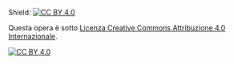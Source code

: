 Shield: [![CC BY 4.0][cc-by-shield]][cc-by]

Questa opera è sotto 
[Licenza Creative Commons Attribuzione 4.0 Internazionale][cc-by].

[![CC BY 4.0][cc-by-image]][cc-by]

[cc-by]: http://creativecommons.org/licenses/by/4.0/deed.it
[cc-by-image]: https://i.creativecommons.org/l/by/4.0/88x31.png
[cc-by-shield]: https://img.shields.io/badge/License-CC%20BY%204.0-lightgrey.svg

